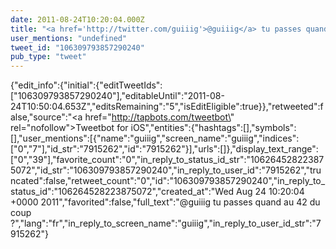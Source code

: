 ```yaml
---
date: 2011-08-24T10:20:04.000Z
title: "<a href='http://twitter.com/guiiig'>@guiiig</a> tu passes quand au 42 du coup ?″"
user_mentions: "undefined"
tweet_id: "106309793857290240"
pub_type: "tweet"
---
```

{"edit_info":{"initial":{"editTweetIds":["106309793857290240"],"editableUntil":"2011-08-24T10:50:04.653Z","editsRemaining":"5","isEditEligible":true}},"retweeted":false,"source":"<a href=\"http://tapbots.com/tweetbot\" rel=\"nofollow\">Tweetbot for iOS</a>","entities":{"hashtags":[],"symbols":[],"user_mentions":[{"name":"guiiig","screen_name":"guiiig","indices":["0","7"],"id_str":"7915262","id":"7915262"}],"urls":[]},"display_text_range":["0","39"],"favorite_count":"0","in_reply_to_status_id_str":"106264528223875072","id_str":"106309793857290240","in_reply_to_user_id":"7915262","truncated":false,"retweet_count":"0","id":"106309793857290240","in_reply_to_status_id":"106264528223875072","created_at":"Wed Aug 24 10:20:04 +0000 2011","favorited":false,"full_text":"@guiiig tu passes quand au 42 du coup ?","lang":"fr","in_reply_to_screen_name":"guiiig","in_reply_to_user_id_str":"7915262"}
